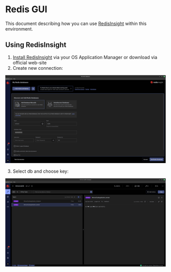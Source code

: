 # Redis GUI
This document describing how you can use [RedisInsight](https://redis.com/redis-enterprise/redis-insight/) within this environment.

## Using RedisInsight
1. [Install RedisInsight](https://redis.com/redis-enterprise/redis-insight/) via your OS Application Manager or download via official web-site
2. Create new connection:

![Using RDM](images/ri_01.png)

3. Select db and choose key:

![Using RDM](images/ri_02.png)

